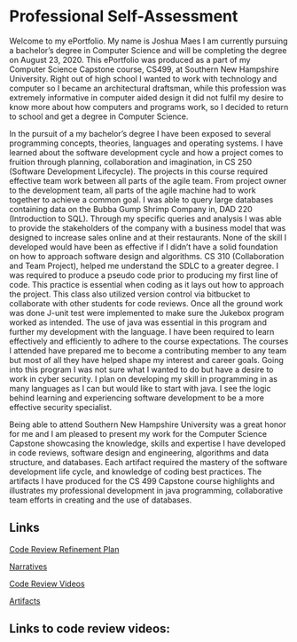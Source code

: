 # Professional Self-Assessment

Welcome to my ePortfolio. My name is Joshua Maes I am currently pursuing a bachelor’s degree in Computer Science and will be completing the degree on August 23, 2020. This ePortfolio was produced as a part of my Computer Science Capstone course, CS499, at Southern New Hampshire University. Right out of high school I wanted to work with technology and computer so I became an architectural draftsman, while this profession was extremely informative in computer aided design it did not fulfil my desire to know more about how computers and programs work, so I decided to return to school and get a degree in Computer Science. 

In the pursuit of a my bachelor’s degree I have been exposed to several programming concepts, theories, languages and operating systems. I have learned about the software development cycle and how a project comes to fruition through planning, collaboration and imagination, in CS 250 (Software Development Lifecycle). The projects in this course required effective team work between all parts of the agile team. From project owner to the development team, all parts of the agile machine had to work together to achieve a common goal. I was able to query large databases containing data on the Bubba Gump Shrimp Company in, DAD 220 (Introduction to SQL). Through my specific queries and analysis I was able to provide the stakeholders of the company with a business model that was designed to increase sales online and at their restaurants. None of the skill I developed would have been as effective if I didn’t have a solid foundation on how to approach software design and algorithms. CS 310 (Collaboration and Team Project), helped me understand the SDLC to a greater degree. I was required to produce a pseudo code prior to producing my first line of code. This practice is essential when coding as it lays out how to approach the project. This class also utilized version control via bitbucket to collaborate with other students for code reviews. Once all the ground work was done J-unit test were implemented to make sure the Jukebox program worked as intended. The use of java was essential in this program and further my development with the language. I have been required to learn effectively and efficiently to adhere to the course expectations. The courses I attended have prepared me to become a contributing member to any team but most of all they have helped shape my interest and career goals. Going into this program I was not sure what I wanted to do but have  a desire to work in cyber security. I plan on developing my skill in programming in as many languages as I can but would like to start with java. I see the logic behind learning and experiencing software development to be a more effective security specialist.

 Being able to attend Southern New Hampshire University was a great honor for me and I am pleased to present my work for the Computer Science Capstone showcasing the knowledge, skills and expertise I have developed in code reviews, software design and engineering, algorithms and data structure, and databases. Each artifact required the mastery of the software development life cycle, and knowledge of coding best practices. The artifacts I have produced for the CS 499 Capstone course highlights and illustrates my professional development in java programming, collaborative team efforts in creating and the use of databases. 
 
## Links 

[Code Review Refinement Plan](codeReview/refinementPlan.md)

[Narratives](Narratives/narratives.md)

[Code Review Videos](videos/videos.md)

[Artifacts](artifacts/artifact.md)

## Links to code review videos:







